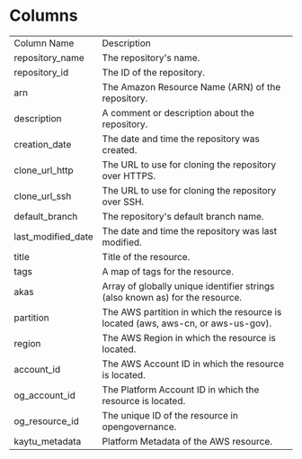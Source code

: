# Columns  

<table>
	<tr><td>Column Name</td><td>Description</td></tr>
	<tr><td>repository_name</td><td>The repository&#39;s name.</td></tr>
	<tr><td>repository_id</td><td>The ID of the repository.</td></tr>
	<tr><td>arn</td><td>The Amazon Resource Name (ARN) of the repository.</td></tr>
	<tr><td>description</td><td>A comment or description about the repository.</td></tr>
	<tr><td>creation_date</td><td>The date and time the repository was created.</td></tr>
	<tr><td>clone_url_http</td><td>The URL to use for cloning the repository over HTTPS.</td></tr>
	<tr><td>clone_url_ssh</td><td>The URL to use for cloning the repository over SSH.</td></tr>
	<tr><td>default_branch</td><td>The repository&#39;s default branch name.</td></tr>
	<tr><td>last_modified_date</td><td>The date and time the repository was last modified.</td></tr>
	<tr><td>title</td><td>Title of the resource.</td></tr>
	<tr><td>tags</td><td>A map of tags for the resource.</td></tr>
	<tr><td>akas</td><td>Array of globally unique identifier strings (also known as) for the resource.</td></tr>
	<tr><td>partition</td><td>The AWS partition in which the resource is located (aws, aws-cn, or aws-us-gov).</td></tr>
	<tr><td>region</td><td>The AWS Region in which the resource is located.</td></tr>
	<tr><td>account_id</td><td>The AWS Account ID in which the resource is located.</td></tr>
	<tr><td>og_account_id</td><td>The Platform Account ID in which the resource is located.</td></tr>
	<tr><td>og_resource_id</td><td>The unique ID of the resource in opengovernance.</td></tr>
	<tr><td>kaytu_metadata</td><td>Platform Metadata of the AWS resource.</td></tr>
</table>